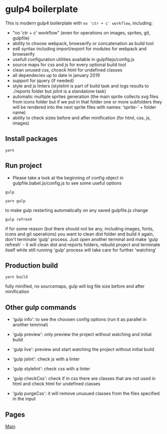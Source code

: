 # gulp4 boilerplate 

This is modern gulp4 boilerplate with `no 'ctr + c' workflow`, including:

* "no 'ctr + c' workflow" (even for operations on images, sprites, git, gulpfile)
* ability to choose webpack, browserify or concatenation as build tool
* es6 syntax including import/export for modules for webpack and browserify
* usefull configuration utilities available in gulpfilejs/config.js 
* source maps for css and js for every optional build tool
* clean unused css, chceck html for undefined classes
* all dependecies up to date in january 2019 
* support for jquery (if needed)
* style and js linters (stylelint is part of build task and logs results to ./reports folder but jslint is a standalone task)
* automatic multiple sprites generation (the main sprite collects svg files from icons folder but if we put in that folder one or more subfolders they will be rendered into the next sprite files with names: ‘sprite-’ + folder name)
* ability to check sizes before and after minification (for html, css, js, images)


## Install packages
```
yarn
```

## Run project

* Please take a look at the beginning of config object in gulpfile.babel.js/config.js to see some useful options

```
gulp
```

```
yarn gulp
```
to make gulp restarting automatically on any saved gulpfile.js change

```
gulp refresh
```
if for some reason (but there should not be any, including images, fonts, icons and git operations) you want to clean dist folder and build it again, don't terminate 'gulp' process. Just open another terminal and make 'gulp refresh' - it will clean dist and reports folders, rebuild project and terminate itself while still running 'gulp' process will take care for further 'watching'

## Production build
```
yarn build
```
fully minified, no sourcemaps, gulp will log file size before and after minification


## Other gulp commands

* 'gulp info': to see the choosen config options (run it as parallel in another temrinal) 

* 'gulp preview': only preview the project without watching  and initial build

* 'gulp live': preview and start watching the project without initial build

* 'gulp jslint': check js with a linter

* 'gulp stylelint': check css with a linter

* 'gulp checkCss': check if in css there are classes that are not used in html and check html for undefined classes 

* 'gulp purgeCss': it will remove unusued classes from the files specified in the input


## Pages

[Main]()
